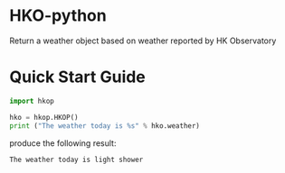 # HKO-python
Return a weather object based on weather reported by HK Observatory

# Quick Start Guide

~~~python
import hkop

hko = hkop.HKOP()
print ("The weather today is %s" % hko.weather)
~~~

produce the following result:

~~~
The weather today is light shower
~~~
